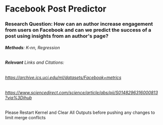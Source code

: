 # Facebook Post Predictor

### Research Question: How can an author increase engagement from users on Facebook and can we predict the success of a post using insights from an author's page?

###### **Methods**: K-nn, Regression

###### **Relevant** Links and Citations: 
###### 
###### https://archive.ics.uci.edu/ml/datasets/Facebook+metrics
###### https://www.sciencedirect.com/science/article/abs/pii/S0148296316000813?via%3Dihub

Please Restart Kernel and Clear All Outputs before pushing any changes to limit merge conflicts
